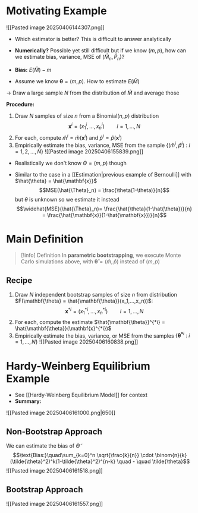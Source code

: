 
# Motivating Example
![[Pasted image 20250406144307.png]]

- Which estimator is better? This is difficult to answer analytically
- **Numerically?** Possible yet still difficult but if we know $(m,p)$, how can we estimate bias, variance, MSE of $(\hat{M}_n, \hat{P}_n)$?

- **Bias:** $E(\hat{M}) - m$ 
- Assume we know $\mathbf{\theta} = (m,p)$. How to estimate $E(\hat{M})$

-> Draw a large sample $N$ from the distribution of $\hat{M}$ and average those

**Procedure:**
1. Draw $N$ samples of size $n$ from a $\text{Binomial}(n,p)$ distribution
	$$\mathbf{x}^i = (x_1^i,...,x_n^i)\quad\quad i=1,...,N$$
2. For each, compute $\hat{m}^i = \hat{m}(\mathbf{x}^i)$ and $\hat{p}^i = \hat{p}(\mathbf{x}^i)$
3. Empirically estimate the bias, variance, MSE from the sample $\{(\hat{m}^i, \hat{p}^i)\: : \: i=1,2,...,N \}$
	![[Pasted image 20250406155839.png]]

- Realistically we don't know $\Theta = (m,p)$ though

- Similar to the case in a [[Estimation|previous example of Bernoulli]] with $\hat{\theta} = \hat{\mathbf{x}}$
	$$MSE(\hat{\Theta}_n) = \frac{\theta(1-\theta)}{n}$$
	but $\theta$ is unknown so we estimate it instead
	$$\widehat{MSE}(\hat{\Theta}_n)= \frac{\hat{\theta}(1-\hat{\theta})}{n} = \frac{\hat{\mathbf{x}}(1-\hat{\mathbf{x}})}{n}$$

# Main Definition

>[!info] Definition
>In **parametric bootstrapping**, we execute Monte Carlo simulations above, with $\mathbf{\hat{\theta}} = (\hat{m}, \hat{p})$ instead of $(m,p)$

## Recipe

1. Draw $N$ independent bootstrap samples of size $n$ from distribution $F(\mathbf{\theta} = \hat{\mathbf{\theta}}(x_1,...,x_n))$:
$$\mathbf{x}^{*i} = (x^{*i}_1,...,x^{*i}_n)\quad\quad i = 1,...,N$$
2. For each, compute the estimate $\hat{\mathbf{\theta}}^{*i} = \hat{\mathbf{\theta}}(\mathbf{x}^{*i})$
3. Empirically estimate the bias, variance, or MSE from the samples $\{\mathbf{\hat{\theta}}^{*i}\: : \: i=1,...,N\}$
	![[Pasted image 20250406160838.png]]


# Hardy-Weinberg Equilibrium Example

- See [[Hardy-Weinberg Equilibrium Model]] for context
- **Summary:**

![[Pasted image 20250406161000.png|650]]

## Non-Bootstrap Approach

We can estimate the bias of $\tilde{\Theta}$
$$\text{Bias:}\quad\sum_{k=0}^n \sqrt{\frac{k}{n}} \cdot \binom{n}{k} (\tilde{\theta}^2)^k(1-\tilde{\theta}^2)^{n-k} \quad - \quad \tilde{\theta}$$
![[Pasted image 20250406161518.png]]

## Bootstrap Approach

![[Pasted image 20250406161557.png]]